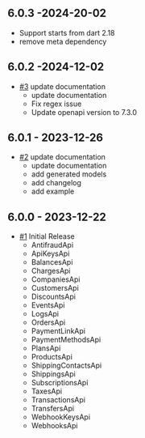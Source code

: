 ## 6.0.3 -2024-20-02
   * Support starts from dart 2.18
   * remove meta dependency
## 6.0.2 -2024-12-02
* [#3](https://github.com/conekta/conekta-dart/pull/2) update documentation
  * update documentation
  * Fix regex issue
  * Update openapi version to 7.3.0
## 6.0.1 - 2023-12-26
* [#2](https://github.com/conekta/conekta-dart/pull/2) update documentation
  * update documentation
  * add generated models
  * add changelog
  * add example

## 6.0.0 - 2023-12-22
* [#1](https://github.com/conekta/conekta-dart/pull/1) Initial Release
  * AntifraudApi
  * ApiKeysApi
  * BalancesApi
  * ChargesApi
  * CompaniesApi
  * CustomersApi
  * DiscountsApi
  * EventsApi
  * LogsApi
  * OrdersApi
  * PaymentLinkApi
  * PaymentMethodsApi
  * PlansApi
  * ProductsApi
  * ShippingContactsApi
  * ShippingsApi
  * SubscriptionsApi
  * TaxesApi
  * TransactionsApi
  * TransfersApi
  * WebhookKeysApi
  * WebhooksApi

